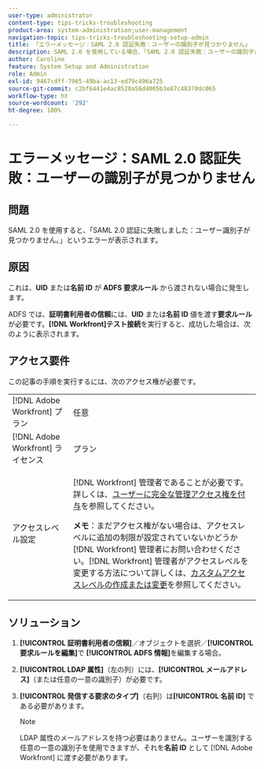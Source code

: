 ```yaml
---
user-type: administrator
content-type: tips-tricks-troubleshooting
product-area: system-administration;user-management
navigation-topic: tips-tricks-troubleshooting-setup-admin
title: 「エラーメッセージ：SAML 2.0 認証失敗：ユーザーの識別子が見つかりません」
description: SAML 2.0 を使用している場合、「SAML 2.0 認証失敗：ユーザーの識別子が見つかりません」というエラーは、UID または名前 ID が ADFS 要求ルールから渡されないことを意味します。ADFS では、証明書利用者の信頼には、UID または名前 ID 値を渡す要求ルールが必要です。 [!DNL Workfront]  テスト接続を実行すると、成功した場合は、次のように表示されます。
author: Caroline
feature: System Setup and Administration
role: Admin
exl-id: 9467cdff-7965-49ba-ac13-ed79c496a725
source-git-commit: c2bf6441e4ac8520a56d4005b3e87c48370dc065
workflow-type: ht
source-wordcount: '292'
ht-degree: 100%

---
```


# エラーメッセージ：SAML 2.0 認証失敗：ユーザーの識別子が見つかりません

## 問題

SAML 2.0 を使用すると、「SAML 2.0 認証に失敗しました：ユーザー識別子が見つかりません。」というエラーが表示されます。

## 原因

これは、**UID** または&#x200B;**名前 ID** が **ADFS 要求ルール** から渡されない場合に発生します。

ADFS では、**証明書利用者の信頼**&#x200B;には、**UID** または&#x200B;**名前 ID** 値を渡す&#x200B;**要求ルール**&#x200B;が必要です。**[!DNL Workfront]テスト接続**&#x200B;を実行すると、成功した場合は、次のように表示されます。

## アクセス要件

この記事の手順を実行するには、次のアクセス権が必要です。

<table style="table-layout:auto"> 
 <col> 
 <col> 
 <tbody> 
  <tr> 
   <td role="rowheader">[!DNL Adobe Workfront] プラン</td> 
   <td>任意</td> 
  </tr> 
  <tr> 
   <td role="rowheader">[!DNL Adobe Workfront] ライセンス</td> 
   <td>プラン</td> 
  </tr> 
  <tr> 
   <td role="rowheader">アクセスレベル設定</td> 
   <td> <p>[!DNL Workfront] 管理者であることが必要です。詳しくは、<a href="../../administration-and-setup/add-users/configure-and-grant-access/grant-a-user-full-administrative-access.md" class="MCXref xref">ユーザーに完全な管理アクセス権を付与</a>を参照してください。</p> <p><b>メモ</b>：まだアクセス権がない場合は、アクセスレベルに追加の制限が設定されていないかどうか [!DNL Workfront] 管理者にお問い合わせください。[!DNL Workfront] 管理者がアクセスレベルを変更する方法について詳しくは、<a href="../../administration-and-setup/add-users/configure-and-grant-access/create-modify-access-levels.md" class="MCXref xref">カスタムアクセスレベルの作成または変更</a>を参照してください。</p> </td> 
  </tr> 
 </tbody> 
</table>

## ソリューション

1. **[!UICONTROL 証明書利用者の信頼]**／オブジェクトを選択／**[!UICONTROL 要求ルールを編集]**&#x200B;で **[!UICONTROL ADFS 情報]**&#x200B;を編集する場合。

1. **[!UICONTROL LDAP 属性]**（左の列）には、**[!UICONTROL メールアドレス]**（または任意の一意の識別子）が必要です。

1. **[!UICONTROL 発信する要求のタイプ]**（右列）は&#x200B;**[!UICONTROL 名前 ID]** である必要があります。

   >[!NOTE]
   >
   >LDAP 属性のメールアドレスを持つ必要はありません。ユーザーを識別する任意の一意の識別子を使用できますが、それを&#x200B;**名前 ID** として [!DNL Adobe Workfront] に渡す必要があります。
